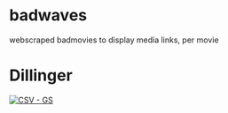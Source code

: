 # badwaves
webscraped badmovies to display media links, per movie
# Dillinger

[![CSV - GS](img/gs.png)](https://docs.google.com/spreadsheets/d/1C0D_HLAEsvL3XcT-CToq0OUDzu3q9Id1fRY_CrTCGZQ)

